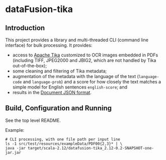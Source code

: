 # dataFusion-tika

## Introduction

This project provides a library and multi-threaded CLI (command line interface) for bulk processing. It provides:

- access to [Apache Tika](https://tika.apache.org/) customized to OCR images embedded in PDFs (including TIFF, JPEG2000 and JBIG2, which are not handled by Tika out-of-the-box);
- some cleaning and filtering of Tika metadata;
- augmentation of the metadata with the language of the text (`language-code` and `language-prob`) and a score for how closely the text matches a simple model for English sentences `english-score`; and
- results in the [Document JSON format](../dataFusion-common#document-json-format).

## Build, Configuration and Running

See the top level README.

Example:

    # CLI processing, with one file path per input line
    ls -1 src/test/resources/exampleData/PDF00{2,3}* | \
    java -jar target/scala-2.12/datafusion-tika_2.12-0.2-SNAPSHOT-one-jar.jar
